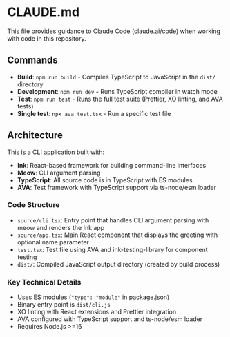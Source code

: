 # CLAUDE.md

This file provides guidance to Claude Code (claude.ai/code) when working with code in this repository.

## Commands

- **Build**: `npm run build` - Compiles TypeScript to JavaScript in the `dist/` directory
- **Development**: `npm run dev` - Runs TypeScript compiler in watch mode
- **Test**: `npm run test` - Runs the full test suite (Prettier, XO linting, and AVA tests)
- **Single test**: `npx ava test.tsx` - Run a specific test file

## Architecture

This is a CLI application built with:

- **Ink**: React-based framework for building command-line interfaces
- **Meow**: CLI argument parsing
- **TypeScript**: All source code is in TypeScript with ES modules
- **AVA**: Test framework with TypeScript support via ts-node/esm loader

### Code Structure

- `source/cli.tsx`: Entry point that handles CLI argument parsing with meow and renders the Ink app
- `source/app.tsx`: Main React component that displays the greeting with optional name parameter
- `test.tsx`: Test file using AVA and ink-testing-library for component testing
- `dist/`: Compiled JavaScript output directory (created by build process)

### Key Technical Details

- Uses ES modules (`"type": "module"` in package.json)
- Binary entry point is `dist/cli.js`
- XO linting with React extensions and Prettier integration
- AVA configured with TypeScript support and ts-node/esm loader
- Requires Node.js >=16